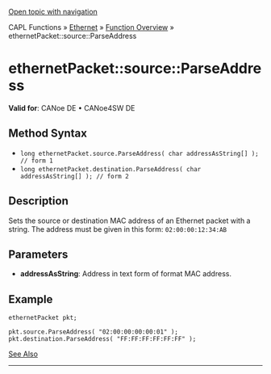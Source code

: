 [Open topic with navigation](../../../../../CANoeDEFamily.htm#Topics/CAPLFunctions/IP/Methods/CAPLfunctionSourceParseAddress.md)

CAPL Functions » [Ethernet](../CAPLEthernetStartPage.md) » [Function Overview](../CAPLfunctionsIPOverview.md) » ethernetPacket::source::ParseAddress

# ethernetPacket::source::ParseAddress

**Valid for**: CANoe DE • CANoe4SW DE

## Method Syntax

- `long ethernetPacket.source.ParseAddress( char addressAsString[] ); // form 1`
- `long ethernetPacket.destination.ParseAddress( char addressAsString[] ); // form 2`

## Description

Sets the source or destination MAC address of an Ethernet packet with a string. The address must be given in this form: `02:00:00:12:34:AB`

## Parameters

- **addressAsString**: Address in text form of format MAC address.

## Example

```plaintext
ethernetPacket pkt;

pkt.source.ParseAddress( "02:00:00:00:00:01" );
pkt.destination.ParseAddress( "FF:FF:FF:FF:FF:FF" );
```

[See Also](javascript:void(0);)

---
